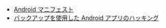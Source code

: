 
- [Android マニフェスト](https://developer.android.com/guide/topics/manifest/application-element.html)
- [バックアップを使用した Android アプリのハッキング](http://resources.infosecinstitute.com/android-hacking-security-part-15-hacking-android-apps-using-backup-techniques/)

